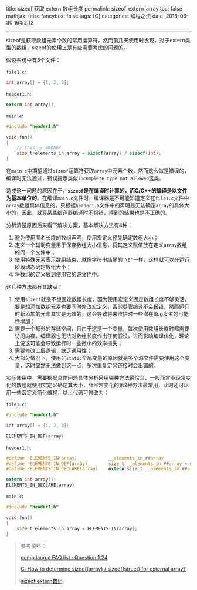 title: sizeof 获取 extern 数组长度
permalink: sizeof_extern_array
toc: false
mathjax: false
fancybox: false
tags: [C]
categories: 编程之法
date: 2018-06-30 16:52:12

---

sizeof是获取数组元素个数的常用运算符，然而前几天使用时发现，对于extern类型的数组，sizeof的使用上是有些需要考虑的问题的。

<!--more-->

假设系统中有3个文件：

`file1.c`:

```C
int array[] = {1, 2, 3};
```

`header1.h`:

```C
extern int array[];
```

`main.c`:

```C
#include "header1.h"

void fun()
{
	// This is WRONG!
	size_t elements_in_array = sizeof(array) / sizeof(int);
}
```

在`main.c`中期望通过`sizeof`运算符获取`array`中元素个数，然而这么做是错误的，编译时无法通过，错误提示类似`incomplete type not allowed`这类。

造成这一问题的原因在于，**`sizeof`是在编译时计算的，而C/C++的编译是以文件为基本单位的**。在编译`main.c`文件时，编译器是不可能知道定义在`file1.c`文件中`array`数组具体信息的，只根据`header1.h`文件中的声明是无法确定`array`的具体大小的，因此，就算某些编译器编译时不报错，得到的结果也是不正确的。

分析清楚原因后来看下解决方案，基本解决方法有4种：

1. 避免使用匿名长度的数组声明，使用宏定义预先确定数组大小；
2. 定义一个辅助变量用于保存数组大小信息，将其定义赋值放在定义`array`数组的同一个文件中；
3. 使用特殊元素表示数组结束，就像字符串结尾的`'\0'`一样，这样就可以在运行阶段动态确定数组大小；
4. 将数组的定义放到使用它的源文件中。

这几种方法都有其缺点：

1. 使用`sizeof`就是不想固定数组长度，因为使用宏定义固定数组长度不够灵活，要是想添加数组元素也要同时修改宏定义，否则尽管编译不会报错，然而运行时新添加的元素其实是无效的，这会导致将来维护时一些潜在Bug发生的可能性增加；
2. 需要一个额外的存储空间，且由于这是一个变量，每次使用数组长度时都需要访问内存，编译器也无法对数组长度作出任何假设，进而影响编译优化，理论上说这可能会导致运行时一些微小的效率损失；
3. 需要修改上层逻辑，缺乏通用性；
4. 大部分情况下，使用非`static`全局变量的原因就是多个源文件需要使用这个变量，这时显然无法做到这一点，多次重复定义链接时会出错的。

实际使用中，需要根据具体问题具体分析采用哪种方法最恰当，一般而言不经常变化的数组就使用宏定义确定其大小，会经常变化的第2种方法最常用，此时还可以用一些宏定义简化编程，以上代码可修改为：

`file1.c`:

```C
#include "header1.h"

int array[] = {1, 2, 3};

ELEMENTS_IN_DEF(array)
```

`header1.h`:

```C
#define  ELEMENTS_IN(array)            __elements_in_##array
#define  ELEMENTS_IN_DEF(array)        size_t __elements_in_##array = sizeof(array) / sizeof(array[0]);
#define  ELEMENTS_IN_DECLARE(array)    extern size_t __elements_in_##array;

extern int array[];
ELEMENTS_IN_DECLARE(array)
```

`main.c`:

```C
#include "header1.h"

void fun()
{
    size_t elements_in_array = ELEMENTS_IN(array);
}
```
> 参考资料：
>
> [comp.lang.c FAQ list · Question 1.24](http://c-faq.com/decl/extarraysize.html)
>
> [C: How to determine sizeof(array) / sizeof(struct) for external array?](https://stackoverflow.com/questions/23230114/c-how-to-determine-sizeofarray-sizeofstruct-for-external-array)
>
> [sizeof extern数组](https://blog.csdn.net/ranhui_xia/article/details/39502665)